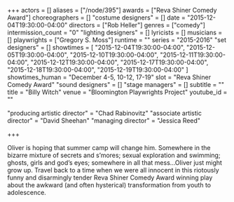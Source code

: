 +++
actors = []
aliases = ["/node/395"]
awards = ["Reva Shiner Comedy Award"]
choreographers = []
"costume designers" = []
date = "2015-12-04T19:30:00-04:00"
directors = ["Rob Heller"]
genres = ["comedy"]
intermission_count = "0"
"lighting designers" = []
lyricists = []
musicians = []
playwrights = ["Gregory S. Moss"]
runtime = ""
series = "2015-2016"
"set designers" = []
showtimes = [
  "2015-12-04T19:30:00-04:00",
  "2015-12-05T19:30:00-04:00",
  "2015-12-10T19:30:00-04:00",
  "2015-12-11T19:30:00-04:00",
  "2015-12-12T19:30:00-04:00",
  "2015-12-17T19:30:00-04:00",
  "2015-12-18T19:30:00-04:00",
  "2015-12-19T19:30:00-04:00"
]
showtimes_human = "December 4-5, 10-12, 17-19"
slot = "Reva Shiner Comedy Award"
"sound designers" = []
"stage managers" = []
subtitle = ""
title = "Billy Witch"
venue = "Bloomington Playwrights Project"
youtube_id = ""

"producing artistic director" = "Chad Rabinovitz"
"associate artistic director" = "David Sheehan"
"managing director" = "Jessica Reed"

+++

Oliver is hoping that summer camp will change him. Somewhere in the bizarre mixture of secrets and s’mores; sexual exploration and swimming; ghosts, girls and god’s eyes; somewhere in all that mess...Oliver just might grow up. Travel back to a time when we were all innocent in this riotously funny and disarmingly tender Reva Shiner Comedy Award winning play about the awkward (and often hysterical) transformation from youth to adolescence.
